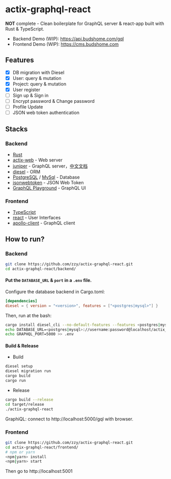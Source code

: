# actix-graphql-react

**NOT** complete - Clean boilerplate for GraphQL server & react-app built with Rust & TypeScript.

* Backend Demo (WIP): https://api.budshome.com/gql
* Frontend Demo (WIP): https://cms.budshome.com

## Features

- [x] DB migration with Diesel
- [x] User: query & mutation
- [x] Project: query & mutation
- [x] User register
- [ ] Sign up & Sign in
- [ ] Encrypt password & Change password
- [ ] Profile Update
- [ ] JSON web token authentication

## Stacks

### Backend

- [Rust](https://www.rust-lang.org/zh-CN)
- [actix-web](https://crates.io/crates/actix-web) - Web server
- [juniper](https://crates.io/crates/juniper) - GraphQL server，[中文文档](https://juniper.budshome.com)
- [diesel](https://crates.io/crates/diesel) - ORM
- [PostgreSQL](https://postgresql.org) / [MySql](https://dev.mysql.com) - Database
- [jsonwebtoken](https://crates.io/crates/jsonwebtoken) - JSON Web Token
- [GraphQL Playground](https://github.com/prisma-labs/graphql-playground) - GraphQL UI

### Frontend

- [TypeScript](https://www.typescriptlang.org)
- [react](https://zh-hans.reactjs.org) - User Interfaces
- [apollo-client](https://www.apollographql.com/docs/react) - GraphQL client

## How to run?

### Backend

``` Bash
git clone https://github.com/zzy/actix-graphql-react.git
cd actix-graphql-react/backend/
```

#### Put the `DATABASE_URL` & `port` in a `.env` file.

Configure the database backend in Cargo.toml:

``` Toml
[dependencies]
diesel = { version = "<version>", features = ["<postgres|mysql>"] }
```

Then, run at the bash:

``` Bash
cargo install diesel_cli --no-default-features --features <postgres|mysql>
echo DATABASE_URL=<postgres|mysql>://username:password@localhost/actix_graphql > .env
echo GRAPHQL_PORT=5000 >> .env
```

#### Build & Release

- Build

``` Bash
diesel setup
diesel migration run
cargo build
cargo run
```

- Release

``` Bash
cargo build --release
cd target/release
./actix-graphql-react
```

GraphiQL: connect to http://localhost:5000/gql with browser.

### Frontend

``` Bash
git clone https://github.com/zzy/actix-graphql-react.git
cd actix-graphql-react/frontend/
# npm or yarn
<npm|yarn> install
<npm|yarn> start
```

Then go to http://localhost:5001


